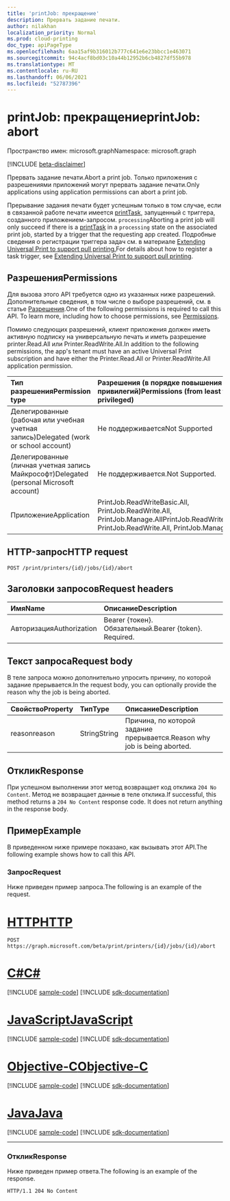 ```yaml
---
title: 'printJob: прекращение'
description: Прервать задание печати.
author: nilakhan
localization_priority: Normal
ms.prod: cloud-printing
doc_type: apiPageType
ms.openlocfilehash: 6aa15af9b316012b777c641e6e23bbcc1e463071
ms.sourcegitcommit: 94c4acf8bd03c10a44b12952b6cb4827df55b978
ms.translationtype: MT
ms.contentlocale: ru-RU
ms.lasthandoff: 06/06/2021
ms.locfileid: "52787396"
---
```

# <a name="printjob-abort"></a><span data-ttu-id="6e51f-103">printJob: прекращение</span><span class="sxs-lookup"><span data-stu-id="6e51f-103">printJob: abort</span></span>

<span data-ttu-id="6e51f-104">Пространство имен: microsoft.graph</span><span class="sxs-lookup"><span data-stu-id="6e51f-104">Namespace: microsoft.graph</span></span>

[!INCLUDE [beta-disclaimer](../../includes/beta-disclaimer.md)]

<span data-ttu-id="6e51f-105">Прервать задание печати.</span><span class="sxs-lookup"><span data-stu-id="6e51f-105">Abort a print job.</span></span> <span data-ttu-id="6e51f-106">Только приложения с разрешениями приложений могут прервать задание печати.</span><span class="sxs-lookup"><span data-stu-id="6e51f-106">Only applications using application permissions can abort a print job.</span></span>

<span data-ttu-id="6e51f-107">Прерывание задания печати будет успешным только в том случае, если в связанной работе печати имеется [printTask,](../resources/printTask.md) запущенный с триггера, созданного приложением-запросом. `processing`</span><span class="sxs-lookup"><span data-stu-id="6e51f-107">Aborting a print job will only succeed if there is a [printTask](../resources/printTask.md) in a `processing` state on the associated print job, started by a trigger that the requesting app created.</span></span> <span data-ttu-id="6e51f-108">Подробные сведения о регистрации триггера задач см. в материале [Extending Universal Print to support pull printing.](/graph/universal-print-concept-overview#extending-universal-print-to-support-pull-printing)</span><span class="sxs-lookup"><span data-stu-id="6e51f-108">For details about how to register a task trigger, see [Extending Universal Print to support pull printing](/graph/universal-print-concept-overview#extending-universal-print-to-support-pull-printing).</span></span>

## <a name="permissions"></a><span data-ttu-id="6e51f-109">Разрешения</span><span class="sxs-lookup"><span data-stu-id="6e51f-109">Permissions</span></span>
<span data-ttu-id="6e51f-p103">Для вызова этого API требуется одно из указанных ниже разрешений. Дополнительные сведения, в том числе о выборе разрешений, см. в статье [Разрешения](/graph/permissions-reference).</span><span class="sxs-lookup"><span data-stu-id="6e51f-p103">One of the following permissions is required to call this API. To learn more, including how to choose permissions, see [Permissions](/graph/permissions-reference).</span></span>

<span data-ttu-id="6e51f-112">Помимо следующих разрешений, клиент приложения должен иметь активную подписку на универсальную печать и иметь разрешение printer.Read.All или Printer.ReadWrite.All.</span><span class="sxs-lookup"><span data-stu-id="6e51f-112">In addition to the following permissions, the app's tenant must have an active Universal Print subscription and have either the Printer.Read.All or Printer.ReadWrite.All application permission.</span></span>

|<span data-ttu-id="6e51f-113">Тип разрешения</span><span class="sxs-lookup"><span data-stu-id="6e51f-113">Permission type</span></span> | <span data-ttu-id="6e51f-114">Разрешения (в порядке повышения привилегий)</span><span class="sxs-lookup"><span data-stu-id="6e51f-114">Permissions (from least to most privileged)</span></span> |
|:---------------|:--------------------------------------------|
|<span data-ttu-id="6e51f-115">Делегированные (рабочая или учебная учетная запись)</span><span class="sxs-lookup"><span data-stu-id="6e51f-115">Delegated (work or school account)</span></span>| <span data-ttu-id="6e51f-116">Не поддерживается</span><span class="sxs-lookup"><span data-stu-id="6e51f-116">Not Supported</span></span> |
|<span data-ttu-id="6e51f-117">Делегированные (личная учетная запись Майкрософт)</span><span class="sxs-lookup"><span data-stu-id="6e51f-117">Delegated (personal Microsoft account)</span></span>|<span data-ttu-id="6e51f-118">Не поддерживается.</span><span class="sxs-lookup"><span data-stu-id="6e51f-118">Not Supported.</span></span>|
|<span data-ttu-id="6e51f-119">Приложение</span><span class="sxs-lookup"><span data-stu-id="6e51f-119">Application</span></span>| <span data-ttu-id="6e51f-120">PrintJob.ReadWriteBasic.All, PrintJob.ReadWrite.All, PrintJob.Manage.All</span><span class="sxs-lookup"><span data-stu-id="6e51f-120">PrintJob.ReadWriteBasic.All, PrintJob.ReadWrite.All, PrintJob.Manage.All</span></span> |

## <a name="http-request"></a><span data-ttu-id="6e51f-121">HTTP-запрос</span><span class="sxs-lookup"><span data-stu-id="6e51f-121">HTTP request</span></span>
<!-- { "blockType": "ignored" } -->
```http
POST /print/printers/{id}/jobs/{id}/abort
```
## <a name="request-headers"></a><span data-ttu-id="6e51f-122">Заголовки запросов</span><span class="sxs-lookup"><span data-stu-id="6e51f-122">Request headers</span></span>
| <span data-ttu-id="6e51f-123">Имя</span><span class="sxs-lookup"><span data-stu-id="6e51f-123">Name</span></span>          | <span data-ttu-id="6e51f-124">Описание</span><span class="sxs-lookup"><span data-stu-id="6e51f-124">Description</span></span>   |
|:--------------|:--------------|
| <span data-ttu-id="6e51f-125">Авторизация</span><span class="sxs-lookup"><span data-stu-id="6e51f-125">Authorization</span></span> | <span data-ttu-id="6e51f-p104">Bearer {токен}. Обязательный.</span><span class="sxs-lookup"><span data-stu-id="6e51f-p104">Bearer {token}. Required.</span></span> |

## <a name="request-body"></a><span data-ttu-id="6e51f-128">Текст запроса</span><span class="sxs-lookup"><span data-stu-id="6e51f-128">Request body</span></span>
<span data-ttu-id="6e51f-129">В теле запроса можно дополнительно упросить причину, по которой задание прерывается.</span><span class="sxs-lookup"><span data-stu-id="6e51f-129">In the request body, you can optionally provide the reason why the job is being aborted.</span></span>

| <span data-ttu-id="6e51f-130">Свойство</span><span class="sxs-lookup"><span data-stu-id="6e51f-130">Property</span></span>     | <span data-ttu-id="6e51f-131">Тип</span><span class="sxs-lookup"><span data-stu-id="6e51f-131">Type</span></span>        | <span data-ttu-id="6e51f-132">Описание</span><span class="sxs-lookup"><span data-stu-id="6e51f-132">Description</span></span> |
|:-------------|:------------|:------------|
|<span data-ttu-id="6e51f-133">reason</span><span class="sxs-lookup"><span data-stu-id="6e51f-133">reason</span></span>|<span data-ttu-id="6e51f-134">String</span><span class="sxs-lookup"><span data-stu-id="6e51f-134">String</span></span>|<span data-ttu-id="6e51f-135">Причина, по которой задание прерывается.</span><span class="sxs-lookup"><span data-stu-id="6e51f-135">Reason why job is being aborted.</span></span>|

## <a name="response"></a><span data-ttu-id="6e51f-136">Отклик</span><span class="sxs-lookup"><span data-stu-id="6e51f-136">Response</span></span>
<span data-ttu-id="6e51f-p105">При успешном выполнении этот метод возвращает код отклика `204 No Content`. Метод не возвращает данные в теле отклика.</span><span class="sxs-lookup"><span data-stu-id="6e51f-p105">If successful, this method returns a `204 No Content` response code. It does not return anything in the response body.</span></span>

## <a name="example"></a><span data-ttu-id="6e51f-139">Пример</span><span class="sxs-lookup"><span data-stu-id="6e51f-139">Example</span></span>
<span data-ttu-id="6e51f-140">В приведенном ниже примере показано, как вызывать этот API.</span><span class="sxs-lookup"><span data-stu-id="6e51f-140">The following example shows how to call this API.</span></span>
### <a name="request"></a><span data-ttu-id="6e51f-141">Запрос</span><span class="sxs-lookup"><span data-stu-id="6e51f-141">Request</span></span>
<span data-ttu-id="6e51f-142">Ниже приведен пример запроса.</span><span class="sxs-lookup"><span data-stu-id="6e51f-142">The following is an example of the request.</span></span>


# <a name="http"></a>[<span data-ttu-id="6e51f-143">HTTP</span><span class="sxs-lookup"><span data-stu-id="6e51f-143">HTTP</span></span>](#tab/http)
<!-- {
  "blockType": "request",
  "name": "printjob-abort"
}-->
```http
POST https://graph.microsoft.com/beta/print/printers/{id}/jobs/{id}/abort
```
# <a name="c"></a>[<span data-ttu-id="6e51f-144">C#</span><span class="sxs-lookup"><span data-stu-id="6e51f-144">C#</span></span>](#tab/csharp)
[!INCLUDE [sample-code](../includes/snippets/csharp/printjob-abort-csharp-snippets.md)]
[!INCLUDE [sdk-documentation](../includes/snippets/snippets-sdk-documentation-link.md)]

# <a name="javascript"></a>[<span data-ttu-id="6e51f-145">JavaScript</span><span class="sxs-lookup"><span data-stu-id="6e51f-145">JavaScript</span></span>](#tab/javascript)
[!INCLUDE [sample-code](../includes/snippets/javascript/printjob-abort-javascript-snippets.md)]
[!INCLUDE [sdk-documentation](../includes/snippets/snippets-sdk-documentation-link.md)]

# <a name="objective-c"></a>[<span data-ttu-id="6e51f-146">Objective-C</span><span class="sxs-lookup"><span data-stu-id="6e51f-146">Objective-C</span></span>](#tab/objc)
[!INCLUDE [sample-code](../includes/snippets/objc/printjob-abort-objc-snippets.md)]
[!INCLUDE [sdk-documentation](../includes/snippets/snippets-sdk-documentation-link.md)]

# <a name="java"></a>[<span data-ttu-id="6e51f-147">Java</span><span class="sxs-lookup"><span data-stu-id="6e51f-147">Java</span></span>](#tab/java)
[!INCLUDE [sample-code](../includes/snippets/java/printjob-abort-java-snippets.md)]
[!INCLUDE [sdk-documentation](../includes/snippets/snippets-sdk-documentation-link.md)]

---


### <a name="response"></a><span data-ttu-id="6e51f-148">Отклик</span><span class="sxs-lookup"><span data-stu-id="6e51f-148">Response</span></span>
<span data-ttu-id="6e51f-149">Ниже приведен пример ответа.</span><span class="sxs-lookup"><span data-stu-id="6e51f-149">The following is an example of the response.</span></span> 
<!-- {
  "blockType": "response"
} -->
```http
HTTP/1.1 204 No Content
```

<!-- uuid: 8fcb5dbc-d5aa-4681-8e31-b001d5168d79
2015-10-25 14:57:30 UTC -->
<!-- {
  "type": "#page.annotation",
  "description": "printJob: abort",
  "keywords": "",
  "section": "documentation",
  "tocPath": ""
}-->
